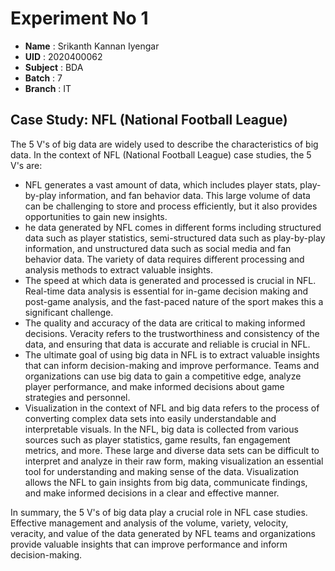 # Experiment No 1
- **Name**    : Srikanth Kannan Iyengar
- **UID**     : 2020400062             
- **Subject** : BDA                    
- **Batch**   : 7                      
- **Branch**  : IT                     

## Case Study: NFL (National Football League)

The 5 V's of big data are widely used to describe the characteristics of big data. In the context of NFL (National Football League) case studies, the 5 V's are:


- NFL generates a vast amount of data, which includes player stats, play-by-play information, and fan behavior data. This large volume of data can be challenging to store and process efficiently, but it also provides opportunities to gain new insights.
- he data generated by NFL comes in different forms including structured data such as player statistics, semi-structured data such as play-by-play information, and unstructured data such as social media and fan behavior data. The variety of data requires different processing and analysis methods to extract valuable insights.
- The speed at which data is generated and processed is crucial in NFL. Real-time data analysis is essential for in-game decision making and post-game analysis, and the fast-paced nature of the sport makes this a significant challenge.
- The quality and accuracy of the data are critical to making informed decisions. Veracity refers to the trustworthiness and consistency of the data, and ensuring that data is accurate and reliable is crucial in NFL.
- The ultimate goal of using big data in NFL is to extract valuable insights that can inform decision-making and improve performance. Teams and organizations can use big data to gain a competitive edge, analyze player performance, and make informed decisions about game strategies and personnel.
- Visualization in the context of NFL and big data refers to the process of converting complex data sets into easily understandable and interpretable visuals. In the NFL, big data is collected from various sources such as player statistics, game results, fan engagement metrics, and more. These large and diverse data sets can be difficult to interpret and analyze in their raw form, making visualization an essential tool for understanding and making sense of the data. Visualization allows the NFL to gain insights from big data, communicate findings, and make informed decisions in a clear and effective manner.

In summary, the 5 V's of big data play a crucial role in NFL case studies. Effective management and analysis of the volume, variety, velocity, veracity, and value of the data generated by NFL teams and organizations provide valuable insights that can improve performance and inform decision-making.

